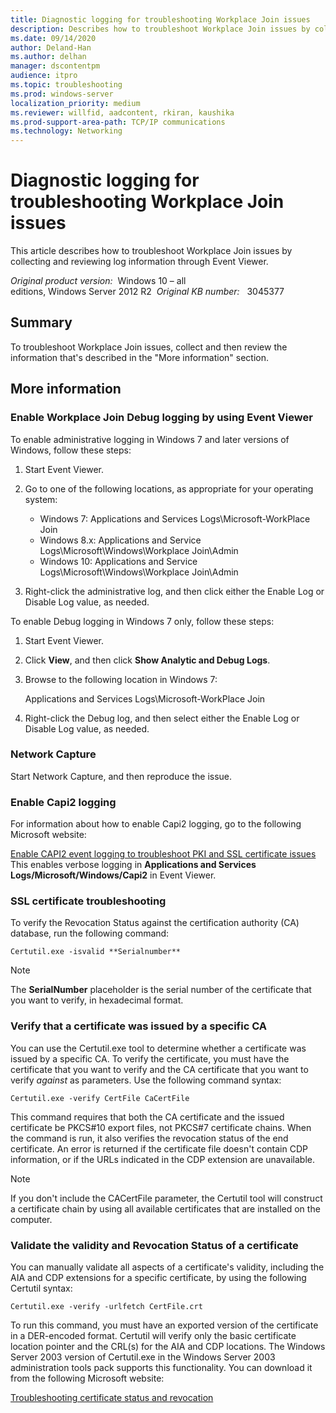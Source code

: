 ```yaml
---
title: Diagnostic logging for troubleshooting Workplace Join issues
description: Describes how to troubleshoot Workplace Join issues by collecting and reviewing log information through Event Viewer.
ms.date: 09/14/2020
author: Deland-Han
ms.author: delhan
manager: dscontentpm
audience: itpro
ms.topic: troubleshooting
ms.prod: windows-server
localization_priority: medium
ms.reviewer: willfid, aadcontent, rkiran, kaushika
ms.prod-support-area-path: TCP/IP communications
ms.technology: Networking
---
```

# Diagnostic logging for troubleshooting Workplace Join issues

This article describes how to troubleshoot Workplace Join issues by collecting and reviewing log information through Event Viewer.

_Original product version:_ &nbsp;Windows 10 – all editions, Windows Server 2012 R2  
_Original KB number:_ &nbsp; 3045377

## Summary

To troubleshoot Workplace Join issues, collect and then review the information that's described in the "More information" section.

## More information

### Enable Workplace Join Debug logging by using Event Viewer

To enable administrative logging in Windows 7 and later versions of Windows, follow these steps:
1. Start Event Viewer.
2. Go to one of the following locations, as appropriate for your operating system:
   - Windows 7: Applications and Services Logs\Microsoft-WorkPlace Join
   - Windows 8.x: Applications and Service Logs\Microsoft\Windows\Workplace Join\Admin
   - Windows 10: Applications and Service Logs\Microsoft\Windows\Workplace Join\Admin

3. Right-click the administrative log, and then click either the Enable Log or Disable Log  value, as needed.

To enable Debug logging in Windows 7 only, follow these steps:
1. Start Event Viewer.
2. Click **View**, and then click **Show Analytic and Debug Logs**.
3. Browse to the following location in Windows 7:

    Applications and Services Logs\Microsoft-WorkPlace Join

4. Right-click the Debug log, and then select either the Enable Log or Disable Log  value, as needed.

### Network Capture

Start Network Capture, and then reproduce the issue.

### Enable Capi2 logging

For information about how to enable Capi2 logging, go to the following Microsoft website:

[Enable CAPI2 event logging to troubleshoot PKI and SSL certificate issues](http://blogs.msdn.com/b/benjaminperkins/archive/2013/10/01/enable-capi2-event-logging-to-troubleshoot-pki-and-ssl-certificate-issues.aspx) 
This enables verbose logging in **Applications and Services Logs/Microsoft/Windows/Capi2** in Event Viewer.

### SSL certificate troubleshooting

To verify the Revocation Status against the certification authority (CA) database, run the following command:

```console
Certutil.exe -isvalid **Serialnumber**  
```

> [!NOTE]
> The **SerialNumber**  placeholder is the serial number of the certificate that you want to verify, in hexadecimal format.

### Verify that a certificate was issued by a specific CA

You can use the Certutil.exe tool to determine whether a certificate was issued by a specific CA. To verify the certificate, you must have the certificate that you want to verify and the CA certificate that you want to verify *against*  as parameters. Use the following command syntax:

```console
Certutil.exe -verify CertFile CaCertFile 
```

This command requires that both the CA certificate and the issued certificate be PKCS#10 export files, not PKCS#7 certificate chains. When the command is run, it also verifies the revocation status of the end certificate. An error is returned if the certificate file doesn't contain CDP information, or if the URLs indicated in the CDP extension are unavailable.

> [!NOTE]
> If you don't include the CACertFile parameter, the Certutil tool will construct a certificate chain by using all available certificates that are installed on the computer.

### Validate the validity and Revocation Status of a certificate

You can manually validate all aspects of a certificate's validity, including the AIA and CDP extensions for a specific certificate, by using the following Certutil syntax:

```console
Certutil.exe -verify -urlfetch CertFile.crt 
```

To run this command, you must have an exported version of the certificate in a DER-encoded format. Certutil will verify only the basic certificate location pointer and the CRL(s) for the AIA and CDP locations. The Windows Server 2003 version of Certutil.exe in the Windows Server 2003 administration tools pack supports this functionality. You can download it from the following Microsoft website:

[Troubleshooting certificate status and revocation](https://www.microsoft.com/technet/security/guidance/cryptographyetc/tshtcrl.mspx?#i)
